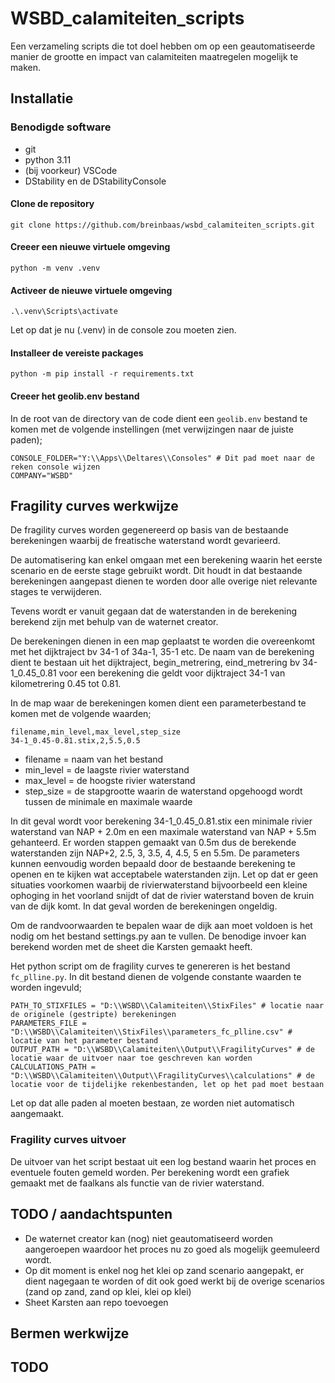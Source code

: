 # WSBD_calamiteiten_scripts

Een verzameling scripts die tot doel hebben om op een geautomatiseerde manier de grootte en
impact van calamiteiten maatregelen mogelijk te maken.

## Installatie

### Benodigde software

* git
* python 3.11
* (bij voorkeur) VSCode
* DStability en de DStabilityConsole

#### Clone de repository

```git clone https://github.com/breinbaas/wsbd_calamiteiten_scripts.git```

#### Creeer een nieuwe virtuele omgeving

```python -m venv .venv```

#### Activeer de nieuwe virtuele omgeving

```.\.venv\Scripts\activate``` 

Let op dat je nu (.venv) in de console zou moeten zien.

#### Installeer de vereiste packages

```python -m pip install -r requirements.txt```

#### Creeer het geolib.env bestand

In de root van de directory van de code dient een ```geolib.env``` bestand te komen met de volgende instellingen (met verwijzingen naar de juiste paden);

```
CONSOLE_FOLDER="Y:\\Apps\\Deltares\\Consoles" # Dit pad moet naar de reken console wijzen
COMPANY="WSBD"
```

## Fragility curves werkwijze

De fragility curves worden gegenereerd op basis van de bestaande berekeningen waarbij de freatische waterstand wordt gevarieerd. 

De automatisering kan enkel omgaan met een berekening waarin het eerste scenario en de eerste stage gebruikt wordt. Dit houdt in dat bestaande berekeningen aangepast dienen te worden door alle overige niet relevante stages te verwijderen. 

Tevens wordt er vanuit gegaan dat de waterstanden in de berekening berekend zijn met behulp van de waternet creator. 

De berekeningen dienen in een map geplaatst te worden die overeenkomt met het dijktraject bv 34-1 of 34a-1, 35-1 etc. De naam van de berekening dient te bestaan uit het dijktraject, begin_metrering, eind_metrering bv 34-1_0.45_0.81 voor een berekening die geldt voor dijktraject 34-1 van kilometrering 0.45 tot 0.81. 

In de map waar de berekeningen komen dient een parameterbestand te komen met de volgende waarden;

```
filename,min_level,max_level,step_size
34-1_0.45-0.81.stix,2,5.5,0.5
```

* filename = naam van het bestand 
* min_level = de laagste rivier waterstand
* max_level = de hoogste rivier waterstand
* step_size = de stapgrootte waarin de waterstand opgehoogd wordt tussen de minimale en maximale waarde

In dit geval wordt voor berekening 34-1_0.45_0.81.stix een minimale rivier waterstand van NAP + 2.0m en een maximale waterstand van NAP + 5.5m gehanteerd. Er worden stappen gemaakt van 0.5m dus de berekende waterstanden zijn NAP+2, 2.5, 3, 3.5, 4, 4.5, 5 en 5.5m. De parameters kunnen eenvoudig worden bepaald door de bestaande berekening te openen en te kijken wat acceptabele waterstanden zijn. Let op dat er geen situaties voorkomen waarbij de rivierwaterstand bijvoorbeeld een kleine ophoging in het voorland snijdt of dat de rivier waterstand boven de kruin van de dijk komt. In dat geval worden de berekeningen ongeldig.

Om de randvoorwaarden te bepalen waar de dijk aan moet voldoen is het nodig om het bestand settings.py aan te vullen. De benodige invoer kan berekend worden met de sheet die Karsten gemaakt heeft.

Het python script om de fragility curves te genereren is het bestand ```fc_plline.py```. In dit bestand dienen de volgende constante waarden te worden ingevuld;

```
PATH_TO_STIXFILES = "D:\\WSBD\\Calamiteiten\\StixFiles" # locatie naar de originele (gestripte) berekeningen 
PARAMETERS_FILE = "D:\\WSBD\\Calamiteiten\\StixFiles\\parameters_fc_plline.csv" # locatie van het parameter bestand
OUTPUT_PATH = "D:\\WSBD\\Calamiteiten\\Output\\FragilityCurves" # de locatie waar de uitvoer naar toe geschreven kan worden
CALCULATIONS_PATH = "D:\\WSBD\\Calamiteiten\\Output\\FragilityCurves\\calculations" # de locatie voor de tijdelijke rekenbestanden, let op het pad moet bestaan
```

Let op dat alle paden al moeten bestaan, ze worden niet automatisch aangemaakt.

### Fragility curves uitvoer

De uitvoer van het script bestaat uit een log bestand waarin het proces en eventuele fouten gemeld worden. Per berekening wordt een grafiek gemaakt met de faalkans als functie van de rivier waterstand.

## TODO / aandachtspunten

* De waternet creator kan (nog) niet geautomatiseerd worden aangeroepen waardoor het proces nu zo goed als mogelijk geemuleerd wordt. 
* Op dit moment is enkel nog het klei op zand scenario aangepakt, er dient nagegaan te worden of dit ook goed werkt bij de overige scenarios (zand op zand, zand op klei, klei op klei)
* Sheet Karsten aan repo toevoegen

## Bermen werkwijze



## TODO


